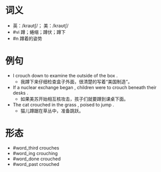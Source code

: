 # 词义
- 英：/kraʊtʃ/； 美：/kraʊtʃ/
- #vi 蹲；蜷缩；蹲伏；蹲下
- #n 蹲着的姿势
# 例句
- I crouch down to examine the outside of the box .
	- 我蹲下来仔细检查盒子外面，很清楚的写着“美国制造”。
- If a nuclear exchange began , children were to crouch beneath their desks .
	- 如果美苏开始相互核攻击，孩子们就要蹲到课桌下面。
- The cat crouched in the grass , poised to jump .
	- 猫儿蹲踞在草丛中，准备跳跃。
# 形态
- #word_third crouches
- #word_ing crouching
- #word_done crouched
- #word_past crouched
